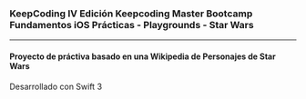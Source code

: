 ### KeepCoding IV Edición Keepcoding Master Bootcamp Fundamentos iOS Prácticas - Playgrounds - Star Wars
---
#### Proyecto de práctiva basado en una Wikipedia de Personajes de Star Wars

Desarrollado con Swift 3
